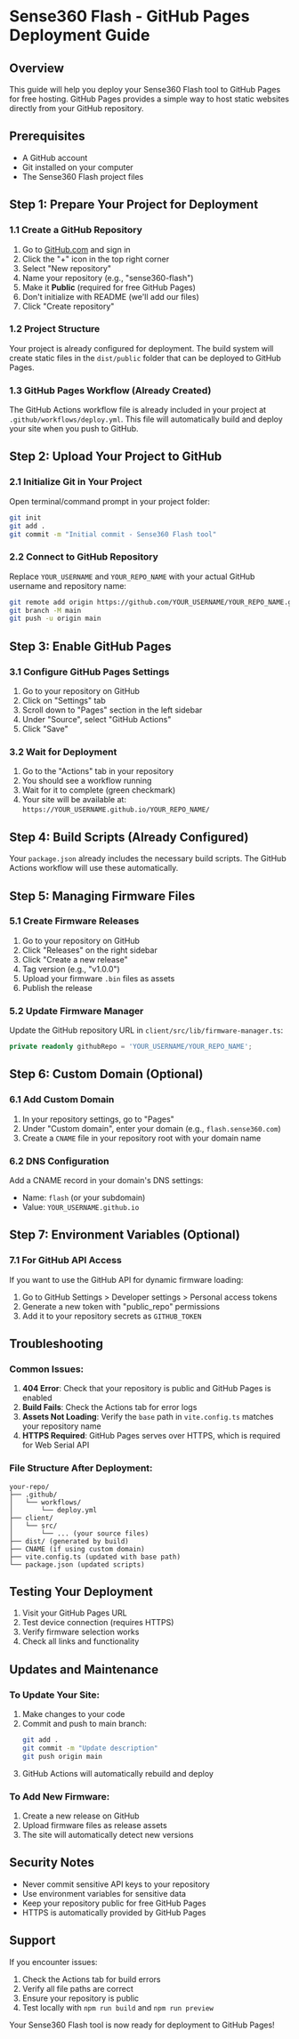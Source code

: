 # Sense360 Flash - GitHub Pages Deployment Guide

## Overview
This guide will help you deploy your Sense360 Flash tool to GitHub Pages for free hosting. GitHub Pages provides a simple way to host static websites directly from your GitHub repository.

## Prerequisites
- A GitHub account
- Git installed on your computer
- The Sense360 Flash project files

## Step 1: Prepare Your Project for Deployment

### 1.1 Create a GitHub Repository
1. Go to [GitHub.com](https://github.com) and sign in
2. Click the "+" icon in the top right corner
3. Select "New repository"
4. Name your repository (e.g., "sense360-flash")
5. Make it **Public** (required for free GitHub Pages)
6. Don't initialize with README (we'll add our files)
7. Click "Create repository"

### 1.2 Project Structure
Your project is already configured for deployment. The build system will create static files in the `dist/public` folder that can be deployed to GitHub Pages.

### 1.3 GitHub Pages Workflow (Already Created)
The GitHub Actions workflow file is already included in your project at `.github/workflows/deploy.yml`. This file will automatically build and deploy your site when you push to GitHub.

## Step 2: Upload Your Project to GitHub

### 2.1 Initialize Git in Your Project
Open terminal/command prompt in your project folder:
```bash
git init
git add .
git commit -m "Initial commit - Sense360 Flash tool"
```

### 2.2 Connect to GitHub Repository
Replace `YOUR_USERNAME` and `YOUR_REPO_NAME` with your actual GitHub username and repository name:
```bash
git remote add origin https://github.com/YOUR_USERNAME/YOUR_REPO_NAME.git
git branch -M main
git push -u origin main
```

## Step 3: Enable GitHub Pages

### 3.1 Configure GitHub Pages Settings
1. Go to your repository on GitHub
2. Click on "Settings" tab
3. Scroll down to "Pages" section in the left sidebar
4. Under "Source", select "GitHub Actions"
5. Click "Save"

### 3.2 Wait for Deployment
1. Go to the "Actions" tab in your repository
2. You should see a workflow running
3. Wait for it to complete (green checkmark)
4. Your site will be available at: `https://YOUR_USERNAME.github.io/YOUR_REPO_NAME/`

## Step 4: Build Scripts (Already Configured)

Your `package.json` already includes the necessary build scripts. The GitHub Actions workflow will use these automatically.

## Step 5: Managing Firmware Files

### 5.1 Create Firmware Releases
1. Go to your repository on GitHub
2. Click "Releases" on the right sidebar
3. Click "Create a new release"
4. Tag version (e.g., "v1.0.0")
5. Upload your firmware `.bin` files as assets
6. Publish the release

### 5.2 Update Firmware Manager
Update the GitHub repository URL in `client/src/lib/firmware-manager.ts`:
```typescript
private readonly githubRepo = 'YOUR_USERNAME/YOUR_REPO_NAME';
```

## Step 6: Custom Domain (Optional)

### 6.1 Add Custom Domain
1. In your repository settings, go to "Pages"
2. Under "Custom domain", enter your domain (e.g., `flash.sense360.com`)
3. Create a `CNAME` file in your repository root with your domain name

### 6.2 DNS Configuration
Add a CNAME record in your domain's DNS settings:
- Name: `flash` (or your subdomain)
- Value: `YOUR_USERNAME.github.io`

## Step 7: Environment Variables (Optional)

### 7.1 For GitHub API Access
If you want to use the GitHub API for dynamic firmware loading:
1. Go to GitHub Settings > Developer settings > Personal access tokens
2. Generate a new token with "public_repo" permissions
3. Add it to your repository secrets as `GITHUB_TOKEN`

## Troubleshooting

### Common Issues:
1. **404 Error**: Check that your repository is public and GitHub Pages is enabled
2. **Build Fails**: Check the Actions tab for error logs
3. **Assets Not Loading**: Verify the `base` path in `vite.config.ts` matches your repository name
4. **HTTPS Required**: GitHub Pages serves over HTTPS, which is required for Web Serial API

### File Structure After Deployment:
```
your-repo/
├── .github/
│   └── workflows/
│       └── deploy.yml
├── client/
│   └── src/
│       └── ... (your source files)
├── dist/ (generated by build)
├── CNAME (if using custom domain)
├── vite.config.ts (updated with base path)
└── package.json (updated scripts)
```

## Testing Your Deployment

1. Visit your GitHub Pages URL
2. Test device connection (requires HTTPS)
3. Verify firmware selection works
4. Check all links and functionality

## Updates and Maintenance

### To Update Your Site:
1. Make changes to your code
2. Commit and push to main branch:
   ```bash
   git add .
   git commit -m "Update description"
   git push origin main
   ```
3. GitHub Actions will automatically rebuild and deploy

### To Add New Firmware:
1. Create a new release on GitHub
2. Upload firmware files as release assets
3. The site will automatically detect new versions

## Security Notes

- Never commit sensitive API keys to your repository
- Use environment variables for sensitive data
- Keep your repository public for free GitHub Pages
- HTTPS is automatically provided by GitHub Pages

## Support

If you encounter issues:
1. Check the Actions tab for build errors
2. Verify all file paths are correct
3. Ensure your repository is public
4. Test locally with `npm run build` and `npm run preview`

Your Sense360 Flash tool is now ready for deployment to GitHub Pages!